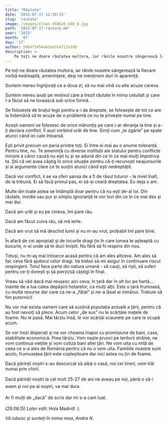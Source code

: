 ```yaml
---
title: "Răutate"
date: '2015-07-17 12:39:33'
slug: 'rautate'
image: /images/clown-458620_640_0.jpg
path: '2015-07-17-rautate.md'
year: '2015'
month: '07'
day: '17'
author: 59b473454e63ea7e4713a3d0
description: >-
    Pe toți ne doare răutatea multora, iar rănile noastre sângerează la fiecare vorbă nedreaptă, amenințare, deși ne menținem duri în aparență.Suntem mereu îngrijorați ca a doua zi, să nu mai vină cu alt
---
```

<div class="kg-card-markdown"><p>Pe toți ne doare răutatea multora, iar rănile noastre sângerează la fiecare vorbă nedreaptă, amenințare, deși ne menținem duri în aparență.</p>
<p>Suntem mereu îngrijorați ca a doua zi, să nu mai vină cu alte acuze careva.</p>
<p>Suntem mereu axați pe motivul care a trezit răutate în inima celuilalt și care l-a făcut să ne lovească sub orice formă.</p>
<p>Se folosește de brațul legii pentru a-i da dreptate, se folosește de tot ce are la îndemână să te acuze de o problemă ce nu te privește numai pe tine.</p>
<p>Acești oameni se folosesc de orice mărunțiș pe care i-ar deranja la tine și a-ți declara conflict. Îi auzi vorbind urât de tine. Simți cum „te zgârie” pe spate atunci când iei cale întoarsă.</p>
<p>Ești privit precum un paria printre toți. Ei între ei mai au o anume toleranță. Pentru tine, nu.  Te amenință cu diverse instituții ale statului pentru conflicte minore a căror cauză nu ești tu și se adună din ce în ce mai mulți împotriva ta. Știi că vei avea câștig în orice situație pentru că-ți recunoști neajunsurile și ai argumente clare ce te susțin atunci când ești nedreptățit.</p>
<p>Dacă vor conflict, li se va oferi șansa de a fi de râsul tuturor - la nivel înalt, de la tribună. Ei să facă primul pas, ei să-și ceară dreptatea. Eu deja o am.</p>
<p>Multe din toate astea se întâmplă doar pentru că nu ești de-al lor.  Din răutate, invidie sau pur și simplu ignoranță te vor lovi din ce în ce mai des și mai dur.</p>
<p>Dacă am urât și eu pe cineva, îmi pare rău.</p>
<p>Dacă am făcut cuiva rău, să mă ierte.</p>
<p>Dacă am vrut să mă deschid lumii și nu m-au vrut, probabil îmi pare bine.</p>
<p>În afară de cei apropiați și de locurile dragi ție în care lumea te așteaptă cu bucurie, n-ai unde să te duci liniștit. Nu fără să fii respins din nou.</p>
<p>Totuși, nu m-aș mai întoarce acasă pentru că am ales altceva. Am ales să fac ceva fără ajutorul celor dragi. Va trebui să-mi asigur în continuare riscul respingerii. Totul face parte din natura umană - să cauți, să riști, să suferi pentru ce-ți dorești și să pierzi/să câștigi în final.</p>
<p>Vreau să văd dacă mai reușesc aici ceva, în țară dar în alt loc pe hartă... înainte de a lua calea depășirii hotarelor, ca mulți alții. Este o țară frumoasă, cu multe resurse dar care ca ne-a „fătat” și ne-a lăsat ai nimănui. Trebuie să fim puternici!</p>
<p>Nu vor mai exista oameni care să susțină populația actuală a țării, pentru că au fost nevoiți să plece. Acum celor „de sus” nu le scârțâie mațele de foame. Nu le pasă. Mai târziu însă, le vor scârțâi scaunele pe care le ocupă acum.</p>
<p>Se vor trezi disperați și ne vor cheama înapoi cu promisiune de bani, case, stabilitate economică. Prea târziu. Vom naște prunci pe teritorii străine, ne vom continua viețiile și vom cotiza bani altei țări. Ne vom uita cu milă de ceea ce s-a ales de România pentru că nu o vom uita. Familiile noastre sunt acolo, frumusețea țării este copleșitoare dar nici astea nu țin de foame.</p>
<p>Dacă părinții noștri s-au descurcat să aibă o casă, noi cei tineri, vom trăi numai prin chirii. </p>
<p>Dacă părinții noștri <span style="line-height: 20.8px;">la ce</span><span style="line-height: 1.6;">l </span>mult<span style="line-height: 1.6;"> 25-27</span><span style="line-height: 1.6;"> de ani ne </span>aveau<span style="line-height: 1.6;"> pe noi, </span>până o să-i avem și noi pe ai noștri, va mai dura<span style="line-height: 1.6;">.</span><span style="line-height: 1.6;"> </span></p>
<p><span style="line-height: 1.6;">Ar fi mulți de „dacă” de scris dar mi s-a cam luat.</span></p>
<p> </p>
<p><em>(29.08.15) Later edit:</em> Hola Madrid!   :)</p>
<p><em>                                                                                        Vă iubesc și sunteți în inima mea, Andra N.</em></p>
<p><em>    </em></p>
<p><br />
 </p>
</div>
    
